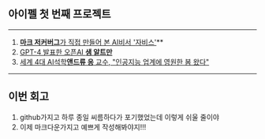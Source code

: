 ## 아이펠 첫 번째 프로젝트 ## 
----
1. [**마크 저커버그**가 직접 만들어 본 AI비서 '자비스'](https://about.fb.com/ko/news/2016/12/%EB%A7%88%ED%81%AC-%EC%A0%80%EC%BB%A4%EB%B2%84%EA%B7%B8-ai-%EB%B9%84%EC%84%9C-%EC%9E%90%EB%B9%84%EC%8A%A4%EC%97%90-%EB%8C%80%ED%95%B4-%EC%9D%B4%EC%95%BC%EA%B8%B0%ED%95%98%EB%8B%A4/)**  
2. [GPT-4 발표한 오픈AI **샘 알트만**](https://www.aitimes.kr/news/articleView.html?idxno=27595) 
3. [세계 4대 AI석학**앤드류 응** 교수, "인공지능 업계에 영원한 봄 왔다"](https://www.donga.com/news/It/article/all/20230725/120394744/1)
----
## 이번 회고 ##
1. github가지고 하루 종일 씨름하다가 포기했었는데 이렇게 쉬울 줄이야
2. 이제 마크다운가지고 예쁘게 작성해봐야지!!!
 
